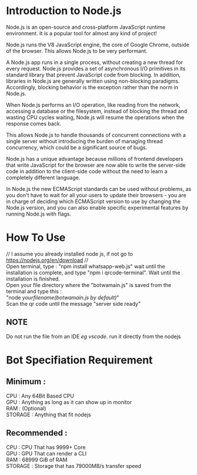 # Introduction to Node.js
Node.js is an open-source and cross-platform JavaScript runtime environment. It is a popular tool for almost any kind of project!

Node.js runs the V8 JavaScript engine, the core of Google Chrome, outside of the browser. This allows Node.js to be very performant.

A Node.js app runs in a single process, without creating a new thread for every request. Node.js provides a set of asynchronous I/O primitives in its standard library that prevent JavaScript code from blocking. In addition, libraries in Node.js are generally written using non-blocking paradigms. Accordingly, blocking behavior is the exception rather than the norm in Node.js.

When Node.js performs an I/O operation, like reading from the network, accessing a database or the filesystem, instead of blocking the thread and wasting CPU cycles waiting, Node.js will resume the operations when the response comes back.

This allows Node.js to handle thousands of concurrent connections with a single server without introducing the burden of managing thread concurrency, which could be a significant source of bugs.

Node.js has a unique advantage because millions of frontend developers that write JavaScript for the browser are now able to write the server-side code in addition to the client-side code without the need to learn a completely different language.

In Node.js the new ECMAScript standards can be used without problems, as you don't have to wait for all your users to update their browsers - you are in charge of deciding which ECMAScript version to use by changing the Node.js version, and you can also enable specific experimental features by running Node.js with flags.

# How To Use
// I assume you already installed node js, if not go to https://nodejs.org/en/download //<br>
Open terminal, type : "npm install whatsapp-web.js" wait until the installation is complete, and type "npm i qrcode-terminal". Wait until the installation is finished. <br>
Open your file directory where the "botwamain.js" is saved from the terminal and type this : <br>
"node *yourfilename(botwamain.js by default)*" <br>
Scan the qr code until the message "server side ready" <br>
## NOTE
Do not run the file from an IDE *eg vscode*. run it directly from the nodejs

# Bot Specifiation Requirement
## Minimum     : 
CPU         : Any 64Bit Based CPU <br>
GPU         : Anything as long as it can show up in monitor <br>
RAM         : (Optional) <br>
STORAGE     : Anything that fit nodejs <br>
## Recommended : 
CPU         : CPU That has 9999+ Core <br>
GPU         : GPU That can render a CLI <br>
RAM         : 68999 GiB of RAM <br>
STORAGE     : Storage that has 79000MB/s transfer speed <br>
